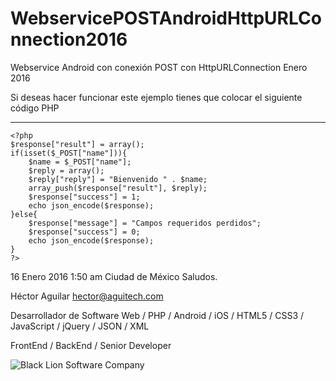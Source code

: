 # WebservicePOSTAndroidHttpURLConnection2016
Webservice Android con conexión POST con HttpURLConnection Enero 2016

Si deseas hacer funcionar este ejemplo tienes que colocar el siguiente código PHP

------
	<?php
	$response["result"] = array();
	if(isset($_POST["name"])){
		$name = $_POST["name"];
		$reply = array();
		$reply["reply"] = "Bienvenido " . $name;
		array_push($response["result"], $reply);
		$response["success"] = 1;
		echo json_encode($response);
	}else{
		$response["message"] = "Campos requeridos perdidos";
		$response["success"] = 0;
		echo json_encode($response);
	}
	?>

16 Enero 2016
1:50 am Ciudad de México
Saludos.

Héctor Aguilar
hector@aguitech.com

Desarrollador de Software
Web / PHP / Android / iOS / HTML5 / CSS3 / JavaScript / jQuery / JSON / XML

FrontEnd / BackEnd / Senior Developer

![Black Lion Software Company](http://blacklionsoftwarecompany.com/web/images/black-logo.png "Black Lion Software Company")

